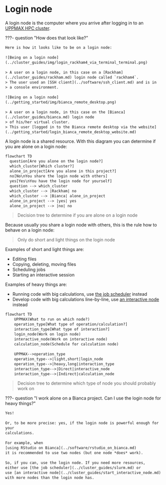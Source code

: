 # Login node

A login node is the computer where you arrive after logging in
to an [UPPMAX HPC cluster](../cluster_guides/uppmax_cluster.md).

???- question "How does that look like?"

    Here is how it looks like to be on a login node:

    ![Being on a login node](../cluster_guides/img/login_rackham4_via_terminal_terminal.png)

    > A user on a login node, in this case on a [Rackham](../cluster_guides/rackham.md) login node called `rackham4`.
    > The user used an [SSH client](../software/ssh_client.md) and is in
    > a console environment.

    ![Being on a login node](../getting_started/img/bianca_remote_desktop.png)

    > A user on a login node, in this case on the [Bianca](../cluster_guides/bianca.md) login node
    > of his/her virtual cluster.
    > This user [logged in to the Bianca remote desktop via the website](../getting_started/login_bianca_remote_desktop_website.md)

A login node is a shared resource.
With this diagram you can determine if you are alone on a login node:

```mermaid
flowchart TD
  question[Are you alone on the login node?]
  which_cluster[Which cluster?]
  alone_in_project[Are you alone in this project?]
  no[No\nYou share the login node with others]
  yes[Yes\nYou have the login node for yourself]
  question --> which_cluster
  which_cluster --> |Rackham| no
  which_cluster --> |Bianca| alone_in_project
  alone_in_project --> |yes| yes
  alone_in_project --> |no| no
```

> Decision tree to determine if you are alone on a login node

Because usually you share a login node with others,
this is the rule how to behave on a login node:

> Only do short and light things on the login node

Examples of short and light things are:

- Editing files
- Copying, deleting, moving files
- Scheduling jobs
- Starting an interactive session

Examples of heavy things are:

- Running code with big calculations,
  use [the job scheduler](../cluster_guides/slurm.md) instead
- Develop code with big calculations line-by-line,
  use [an interactive node](../cluster_guides/start_interactive_node.md) instead

```mermaid
flowchart TD
    UPPMAX(What to run on which node?)
    operation_type[What type of operation/calculation?]
    interaction_type[What type of interaction?]
    login_node(Work on login node)
    interactive_node(Work on interactive node)
    calculation_node(Schedule for calculation node)

    UPPMAX-->operation_type
    operation_type-->|light,short|login_node
    operation_type-->|heavy,long|interaction_type
    interaction_type-->|Direct|interactive_node
    interaction_type-->|Indirect|calculation_node
```

> Decision tree to determine which type of node you should probably work on

???- question "I work alone on a Bianca project. Can I use the login node for heavy things?"

    Yes!

    Or, to be more precise: yes, if the login node is powerful enough for your 
    calculations. 

    For example, when
    [using RStudio on Bianca](../software/rstudio_on_bianca.md)
    it is recommended to use two nodes (but one node *does* work).

    So, if you can, use the login node. If you need more resources,
    either use [the job scheduler](../cluster_guides/slurm.md) or
    use [an interactive node](../cluster_guides/start_interactive_node.md)
    with more nodes than the login node has.

